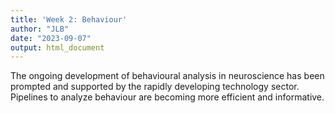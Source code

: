 ```yaml
---
title: 'Week 2: Behaviour'
author: "JLB"
date: "2023-09-07"
output: html_document
---
```




The ongoing development of behavioural analysis in neuroscience has been prompted and supported by the rapidly developing technology sector. Pipelines to analyze behaviour are becoming more efficient and informative.


